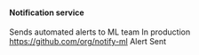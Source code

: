 #### Notification service

Sends automated alerts to ML team
In production
https://github.com/org/notify-ml
Alert Sent
